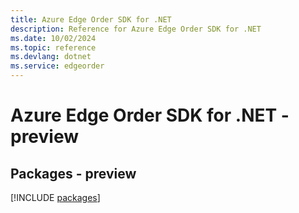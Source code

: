 ```yaml
---
title: Azure Edge Order SDK for .NET
description: Reference for Azure Edge Order SDK for .NET
ms.date: 10/02/2024
ms.topic: reference
ms.devlang: dotnet
ms.service: edgeorder
---
```

# Azure Edge Order SDK for .NET - preview
## Packages - preview
[!INCLUDE [packages](edge-order-index.md)]